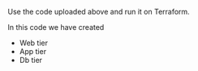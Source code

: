 Use the code uploaded above and run it on Terraform.

In this code we have created
  * Web tier
  * App tier
  * Db tier
